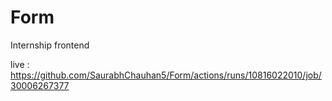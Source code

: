 # Form
Internship frontend

live : https://github.com/SaurabhChauhan5/Form/actions/runs/10816022010/job/30006267377
